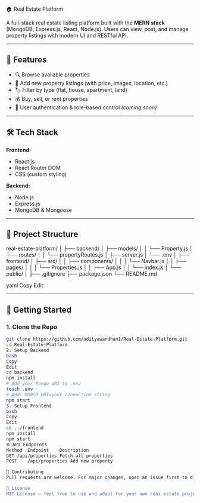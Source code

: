  🏠 Real Estate Platform

A full-stack real estate listing platform built with the **MERN stack** (MongoDB, Express.js, React, Node.js). Users can view, post, and manage property listings with modern UI and RESTful API.

---

## 📌 Features

- 🔍 Browse available properties
- 📄 Add new property listings (with price, images, location, etc.)
- 🏷️ Filter by type (flat, house, apartment, land)
- 💰 Buy, sell, or rent properties
- 🔐 User authentication & role-based control *(coming soon)*

---

## 🛠️ Tech Stack

**Frontend:**
- React.js
- React Router DOM
- CSS (custom styling)

**Backend:**
- Node.js
- Express.js
- MongoDB & Mongoose

---

## 📂 Project Structure

real-estate-platform/
│
├── backend/
│ ├── models/
│ │ └── Property.js
│ ├── routes/
│ │ └── propertyRoutes.js
│ ├── server.js
│ └── .env
│
├── frontend/
│ ├── src/
│ │ ├── components/
│ │ │ └── Navbar.js
│ │ ├── pages/
│ │ │ └── Properties.js
│ │ ├── App.js
│ │ └── index.js
│ └── public/
│
├── .gitignore
├── package.json
└── README.md

yaml
Copy
Edit

---

## 🚀 Getting Started

### 1. Clone the Repo

```bash
git clone https://github.com/adityawardhan1/Real-Estate-Platform.git
cd Real-Estate-Platform
2. Setup Backend
bash
Copy
Edit
cd backend
npm install
# Add your Mongo URI to .env
touch .env
# Add: MONGO_URI=your_connection_string
npm start
3. Setup Frontend
bash
Copy
Edit
cd ../frontend
npm install
npm start
🌐 API Endpoints
Method	Endpoint	Description
GET	/api/properties	Fetch all properties
POST	/api/properties	Add new property

🙌 Contributing
Pull requests are welcome. For major changes, open an issue first to discuss what you'd like to change.

📄 License
MIT License — feel free to use and adapt for your own real estate project.
